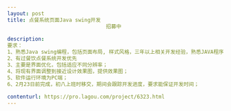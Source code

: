 ```yaml
---                
layout: post       
title: 点餐系统页面Java swing开发
                                招募中
           
description: 
要求：
1、熟悉Java swing编程，包括页面布局, 样式风格，三年以上相关开发经验，熟悉JAVA程序；
2、有过餐饮点餐系统开发优先
3、主要是界面优化，包括适应不同分辨率；
4、将现有界面调整到接近设计效果图，提供效果图；
5、软件运行环境为PC端；
6、2月23日前完成，初八上班时移交，期间会跟踪开发进度，要求能保证开发时间；
     
contenturl: https://pro.lagou.com/project/6323.html      
---                 
```

